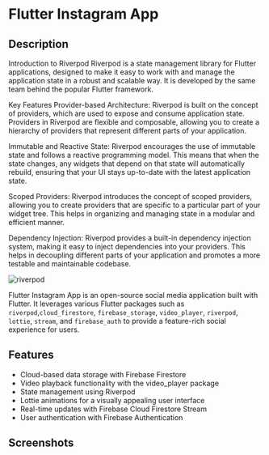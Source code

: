 # Flutter Instagram App


## Description
Introduction to Riverpod
Riverpod is a state management library for Flutter applications, designed to make it easy to work with and manage the application state in a robust and scalable way. It is developed by the same team behind the popular Flutter framework.

Key Features
Provider-based Architecture: Riverpod is built on the concept of providers, which are used to expose and consume application state. Providers in Riverpod are flexible and composable, allowing you to create a hierarchy of providers that represent different parts of your application.

Immutable and Reactive State: Riverpod encourages the use of immutable state and follows a reactive programming model. This means that when the state changes, any widgets that depend on that state will automatically rebuild, ensuring that your UI stays up-to-date with the latest application state.

Scoped Providers: Riverpod introduces the concept of scoped providers, allowing you to create providers that are specific to a particular part of your widget tree. This helps in organizing and managing state in a modular and efficient manner.

Dependency Injection: Riverpod provides a built-in dependency injection system, making it easy to inject dependencies into your providers. This helps in decoupling different parts of your application and promotes a more testable and maintainable codebase.

![riverpod](https://github.com/majid2851/flutter_instagram/assets/46685643/db6bcbff-8072-4c40-840c-44728e7d6136)




Flutter Instagram App is an open-source social media application built with Flutter.
 It leverages various Flutter packages such as  `riverpod`,`cloud_firestore`, `firebase_storage`, `video_player`, `riverpod`, `lottie`, `stream`, and `firebase_auth`
 to provide a feature-rich social experience for users.

## Features

- Cloud-based data storage with Firebase Firestore
- Video playback functionality with the video_player package
- State management using Riverpod
- Lottie animations for a visually appealing user interface
- Real-time updates with Firebase Cloud Firestore Stream
- User authentication with Firebase Authentication

## Screenshots



